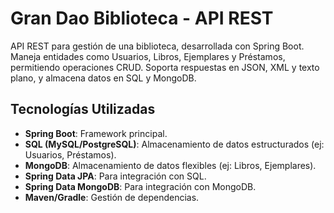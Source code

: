 # Gran Dao Biblioteca - API REST

API REST para gestión de una biblioteca, desarrollada con Spring Boot. Maneja entidades como Usuarios, Libros, Ejemplares y Préstamos, permitiendo operaciones CRUD. Soporta respuestas en JSON, XML y texto plano, y almacena datos en SQL y MongoDB.

## Tecnologías Utilizadas
- **Spring Boot**: Framework principal.
- **SQL (MySQL/PostgreSQL)**: Almacenamiento de datos estructurados (ej: Usuarios, Préstamos).
- **MongoDB**: Almacenamiento de datos flexibles (ej: Libros, Ejemplares).
- **Spring Data JPA**: Para integración con SQL.
- **Spring Data MongoDB**: Para integración con MongoDB.
- **Maven/Gradle**: Gestión de dependencias.
